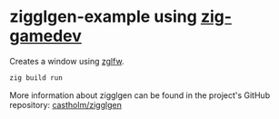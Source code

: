 # zigglgen-example using [zig-gamedev](https://github.com/zig-gamedev/zig-gamedev)

Creates a window using [zglfw](https://github.com/zig-gamedev/zig-gamedev).

```sh
zig build run
```

More information about zigglgen can be found in the project's GitHub repository:
[castholm/zigglgen](https://github.com/castholm/zigglgen)
